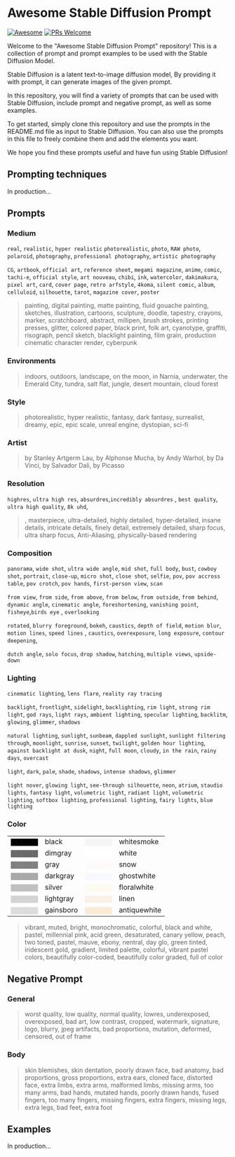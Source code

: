 # Awesome Stable Diffusion Prompt

[![Awesome](https://awesome.re/badge.svg)](https://awesome.re) [![PRs Welcome](https://img.shields.io/badge/PRs-welcome-brightgreen.svg?style=flat-square)](https://makeapullrequest.com) 

Welcome to the "Awesome Stable Diffusion Prompt" repository! This is a collection of prompt and prompt examples to be used with the Stable Diffusion Model.

Stable Diffusion is a latent text-to-image diffusion model, By providing it with prompt, it can generate images of the given prompt.

In this repository, you will find a variety of prompts that can be used with Stable Diffusion, include prompt and negative prompt, as well as some examples.

To get started, simply clone this repository and use the prompts in the README.md file as input to Stable Diffusion. You can also use the prompts in this file to freely combine them and add the elements you want.

We hope you find these prompts useful and have fun using Stable Diffusion!



## Prompting techniques

In production...



## Prompts

### Medium

`real`, `realistic`, `hyper realistic` `photorealistic`, `photo`, `RAW photo`, `polaroid`, `photography`, `professional photography`, `artistic photography`

`CG`, `artbook`, `official art`, `reference sheet`, `megami magazine`, `anime`, `comic`, `tachi-e`, `official style`, `art nouveau`, `chibi`, `ink`, `watercolor`, `dakimakura`, `pixel art`, `card`, `cover page`, `retro arfstyle`, `4koma`, `silent comic`, `album`, `celluloid`, `silhouette`, `tarot`, `magazine cover`, `poster`

> painting, digital painting, matte painting, fluid gouache painting, sketches, illustration, cartoons, sculpture, doodle, tapestry, crayons, marker, scratchboard, abstract, millipen, brush strokes, printing presses, glitter, colored paper, black print, folk art, cyanotype, graffiti, risograph, pencil sketch, blacklight painting, film grain, production cinematic character render, cyberpunk



### Environments

> indoors, outdoors, landscape, on the moon, in Narnia, underwater, the Emerald City, tundra, salt flat, jungle, desert mountain, cloud forest



### Style

> photorealistic, hyper realistic, fantasy, dark fantasy, surrealist, dreamy, epic, epic scale, unreal engine, dystopian, sci-fi



### Artist 

> by Stanley Artgerm Lau, by Alphonse Mucha, by Andy Warhol, by Da Vinci, by Salvador Dali, by Picasso



### Resolution

`highres`, `ultra high res`, `absurdres`,`incredibly absurdres` ,  `best quality`, `ultra high quality`, `8k uhd`, 

> , masterpiece,  ultra-detailed, highly detailed, hyper-detailed, insane details, intricate details, finely detail, extremely detailed, sharp focus, ultra sharp focus, Anti-Aliasing, physically-based rendering



### Composition

`panorama`, `wide shot`, `ultra wide angle`, `mid shot`, `full body`, `bust`, `cowboy shot`, `portrait`, `close-up`, `micro shot`, `close shot`, `selfie`, `pov`, `pov accross table`, `pov crotch`, `pov hands`, `first-person view`, `scan`

`from view`, `from side`, `from above`, `from below`, `from outside`, `from behind`, `dynamic angle`, `cinematic angle`, `foreshortening`, `vanishing point`, `fisheye`,`birds eye` , `overlooking`

`rotated`, `blurry foreground`, `bokeh`, `caustics`, `depth of field`, `motion blur`, `motion lines`, `speed lines` , `caustics`, `overexposure`, `long exposure`, `contour deepening`,

`dutch angle`, `solo focus`, `drop shadow`,  `hatching`, `multiple views`, `upside-down`



### Lighting

`cinematic lighting`, `lens flare`, `reality ray tracing`

`backlight`, `frontlight`, `sidelight`, `backlighting`, `rim light`, `strong rim light`, `god rays`, `light rays`, `ambient lighting`, `specular lighting`, `backlitm`, `glowing`, `glimmer`, `shadows`

`natural lighting`, `sunlight`, `sunbeam`, `dappled sunlight`, `sunlight filtering through`, `moonlight`, `sunrise`, `sunset`, `twilight`, `golden hour lighting`, `against backlight at dusk`, `night`, `full moon`, `cloudy`, `in the rain`, `rainy days`, `overcast`

`light`, `dark`, `pale`, `shade`, `shadows`, `intense shadows`, `glimmer`

`light nover`, `glowing light`, `see-through silhouette`, `neon`, `atrium`, `staudio lights`, `fantasy light`, `volumetric light`, `radiant light`, `volumetric lighting`, `softbox lighting`, `professional lighting`, `fairy lights`, `blue lighting`



### Color

|                                      |           |                                         |              |
| ------------------------------------ | --------- | --------------------------------------- | ------------ |
| <font color="black">▇▇▇▇▇</font>     | black     | <font color="whitesmoke">▇▇▇▇▇</font>   | whitesmoke   |
| <font color="dimgray">▇▇▇▇▇</font>   | dimgray   | <font color="white">▇▇▇▇▇</font>        | white        |
| <font color="gray">▇▇▇▇▇</font>      | gray      | <font color="snow">▇▇▇▇▇</font>         | snow         |
| <font color="darkgray">▇▇▇▇▇</font>  | darkgray  | <font color="ghostwhite">▇▇▇▇▇</font>   | ghostwhite   |
| <font color="silver">▇▇▇▇▇</font>    | silver    | <font color="floralwhite">▇▇▇▇▇</font>  | floralwhite  |
| <font color="lightgray">▇▇▇▇▇</font> | lightgray | <font color="linen">▇▇▇▇▇</font>        | linen        |
| <font color="gainsboro">▇▇▇▇▇</font> | gainsboro | <font color="antiquewhite">▇▇▇▇▇</font> | antiquewhite |



> vibrant, muted, bright, monochromatic, colorful, black and white, pastel, millennial pink, acid green, desaturated, canary yellow, peach, two toned, pastel, mauve, ebony, nentral, day glo, green tinted, iridescent gold, gradient, limited palette, colorful, vibrant pastel colors, beautifully color-coded, beautifully color graded, full of color



## Negative Prompt

### General

> worst quality, low quality, normal quality, lowres, underexposed, overexposed, bad art, low contrast, cropped, watermark, signature, logo, blurry, jpeg artifacts, bad proportions, mutation, deformed, censored, out of frame



### Body

> skin blemishes, skin dentation, poorly drawn face, bad anatomy, bad proportions,  gross proportions, extra ears, cloned face, distorted face, extra limbs, extra arms, malformed limbs, missing arms, too many arms, bad hands, mutated hands, poorly drawn hands, fused fingers, too many fingers, missing fingers, extra fingers, missing legs, extra legs, bad feet, extra foot



## Examples

In production...





